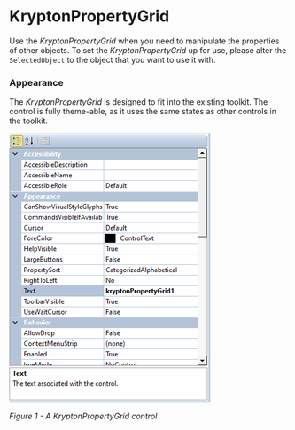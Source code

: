 # KryptonPropertyGrid

Use the _KryptonPropertyGrid_ when you need to manipulate the properties of other objects. To set the _KryptonPropertyGrid_ up for use, please alter the `SelectedObject` to the object that you want to use it with.

### Appearance

The _KryptonPropertyGrid_ is designed to fit into the existing toolkit. The control is fully theme-able, as it uses the same states as other controls in the toolkit.


![](KryptonPropertyGrid.png)

*Figure 1 - A KryptonPropertyGrid control*
